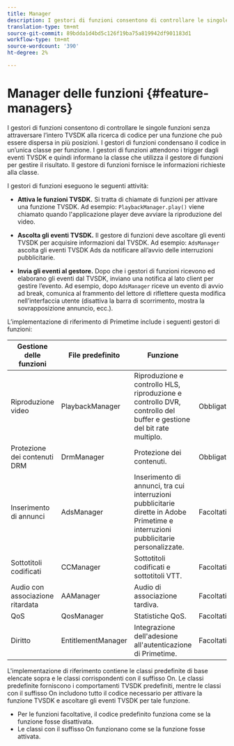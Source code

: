 ```yaml
---
title: Manager
description: I gestori di funzioni consentono di controllare le singole funzioni senza attraversare l’intero TVSDK alla ricerca di codice per una funzione che può essere dispersa in più posizioni.
translation-type: tm+mt
source-git-commit: 89bdda1d4bd5c126f19ba75a819942df901183d1
workflow-type: tm+mt
source-wordcount: '390'
ht-degree: 2%

---
```



# Manager delle funzioni {#feature-managers}

I gestori di funzioni consentono di controllare le singole funzioni senza attraversare l’intero TVSDK alla ricerca di codice per una funzione che può essere dispersa in più posizioni. I gestori di funzioni condensano il codice in un’unica classe per funzione. I gestori di funzioni attendono i trigger dagli eventi TVSDK e quindi informano la classe che utilizza il gestore di funzioni per gestire il risultato. Il gestore di funzioni fornisce le informazioni richieste alla classe.

I gestori di funzioni eseguono le seguenti attività:

* **Attiva le funzioni TVSDK.**
Si tratta di chiamate di funzioni per attivare una funzione TVSDK. Ad esempio: 
`PlaybackManager.play()` viene chiamato quando l&#39;applicazione player deve avviare la riproduzione del video.

* **Ascolta gli eventi TVSDK.**
Il gestore di funzioni deve ascoltare gli eventi TVSDK per acquisire informazioni dal TVSDK. Ad esempio: 
`AdsManager` ascolta gli eventi TVSDK Ads da notificare all’avvio delle interruzioni pubblicitarie.

* **Invia gli eventi al gestore.**
Dopo che i gestori di funzioni ricevono ed elaborano gli eventi dal TVSDK, inviano una notifica al lato client per gestire l’evento. Ad esempio, dopo 
`AdsManager` riceve un evento di avvio ad break, comunica al frammento del lettore di riflettere questa modifica nell’interfaccia utente (disattiva la barra di scorrimento, mostra la sovrapposizione annuncio, ecc.).

L’implementazione di riferimento di Primetime include i seguenti gestori di funzioni:

| Gestione delle funzioni | File predefinito | Funzione |  |
|---|---|---|---|
| Riproduzione video | PlaybackManager | Riproduzione e controllo HLS, riproduzione e controllo DVR, controllo del buffer e gestione del bit rate multiplo. | Obbligatorio |
| Protezione dei contenuti DRM | DrmManager | Protezione dei contenuti. | Obbligatorio |
| Inserimento di annunci | AdsManager | Inserimento di annunci, tra cui interruzioni pubblicitarie dirette in Adobe Primetime e interruzioni pubblicitarie personalizzate. | Facoltativo |
| Sottotitoli codificati | CCManager | Sottotitoli codificati e sottotitoli VTT. | Facoltativo |
| Audio con associazione ritardata | AAManager | Audio di associazione tardiva. | Facoltativo |
| QoS | QosManager | Statistiche QoS. | Facoltativo |
| Diritto | EntitlementManager | Integrazione dell&#39;adesione all&#39;autenticazione di Primetime. | Facoltativo |

L&#39;implementazione di riferimento contiene le classi predefinite di base elencate sopra e le classi corrispondenti con il suffisso On. Le classi predefinite forniscono i comportamenti TVSDK predefiniti, mentre le classi con il suffisso On includono tutto il codice necessario per attivare la funzione TVSDK e ascoltare gli eventi TVSDK per tale funzione.

* Per le funzioni facoltative, il codice predefinito funziona come se la funzione fosse disattivata.
* Le classi con il suffisso On funzionano come se la funzione fosse attivata.